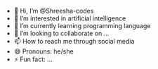 - 👋 Hi, I’m @Shreesha-codes
- 👀 I’m interested in artificial intelligence 
- 🌱 I’m currently learning programming language 
- 💞️ I’m looking to collaborate on ...
- 📫 How to reach me through social media 
- 😄 Pronouns: he/she
- ⚡ Fun fact: ...

<!---
Shreesha-codes/Shreesha-codes is a ✨ special ✨ repository because its `README.md` (this file) appears on your GitHub profile.
You can click the Preview link to take a look at your changes.
--->
